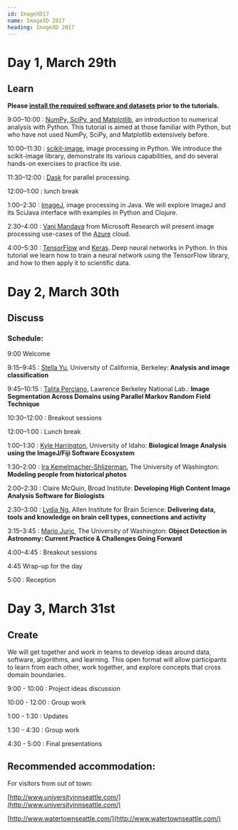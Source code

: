 ```yaml
---
id: ImageXD17
name: ImageXD 2017
heading: ImageXD 2017
---
```


# Day 1, March 29th

## Learn

**Please
[install the required software and datasets](http://www.imagexd.org/2017/03/20/tutorial-materials.html)
prior to the tutorials.**

9:00–10:00 : [NumPy, SciPy, and Matplotlib](http://scipy.org), an introduction
to numerical analysis with Python. This tutorial is aimed at those familiar with
Python, but who have not used NumPy, SciPy, and Matplotlib extensively before.

10:00–11:30 : [scikit-image](http://scikit-image.org/), image processing in
Python. We introduce the scikit-image library, demonstrate its various
capabilities, and do several hands-on exercises to practice its use.

11:30–12:00 : [Dask](http://dask.pydata.org/en/latest/) for parallel
processing.

12:00–1:00 : lunch break

1:00–2:30 : [ImageJ](https://imagej.nih.gov/ij/), image processing in Java. We
will explore ImageJ and its SciJava interface with examples in Python and
Clojure.

2:30–4:00 : [Vani Mandava](https://www.microsoft.com/en-us/research/people/vanim/)
from Microsoft Research will present image processing use-cases of the
[Azure](https://azure.microsoft.com/) cloud.

4:00–5:30 : [TensorFlow](https://www.tensorflow.org/) and
[Keras](https://keras.io/). Deep neural networks in Python. In this tutorial we
learn how to train a neural network using the TensorFlow library, and how to
then apply it to scientific data.

# Day 2, March 30th

## Discuss

### Schedule:

9:00 Welcome

9:15–9:45 : [Stella Yu](http://www1.icsi.berkeley.edu/~stellayu/), University of California, Berkeley: **Analysis and image classification**

9:45–10:15 : [Talita Perciano](http://vis.lbl.gov/~tperciano), Lawrence Berkeley National Lab.: **Image Segmentation Across Domains using Parallel Markov Random Field Technique**

10:30–12:00 : Breakout sessions

12:00–1:00 : Lunch break

1:00–1:30 : [Kyle Harrington](http://kyleharrington.com/), University of Idaho: **Biological Image Analysis using the ImageJ/Fiji Software Ecosystem**

1:30–2:00 : [Ira Kemelmacher-Shlizerman](http://homes.cs.washington.edu/~kemelmi/), The University of Washington: **Modeling people from historical photos**

2:00–2:30 : Claire McQuin, Broad Institute: **Developing High Content Image Analysis Software for Biologists**

2:30–3:00 : [Lydia Ng](https://www.alleninstitute.org/what-we-do/brain-science/about/team/staff-profiles/lydia-ng/), Allen Institute for Brain Science: **Delivering data, tools and knowledge on brain cell types, connections and activity**

3:15–3:45 : [Mario Juric](http://research.majuric.org/public/), The University of Washington: **Object Detection in Astronomy: Current Practice & Challenges Going Forward**

4:00–4:45 : Breakout sessions

4:45 Wrap-up for the day

5:00 : Reception

# Day 3, March 31st

## Create

We will get together and work in teams to develop ideas around data,
software, algorithms, and learning. This open format will allow
participants to learn from each other, work together, and explore
concepts that cross domain boundaries.

9:00 - 10:00 : Project ideas discussion

10:00 - 12:00 : Group work

1:00 - 1:30 : Updates

1:30 - 4:30 : Group work

4:30 - 5:00 : Final presentations

## Recommended accommodation:

For visitors from out of town:

[http://www.universityinnseattle.com/](http://www.universityinnseattle.com/)

[http://www.watertownseattle.com/](http://www.watertownseattle.com/)
